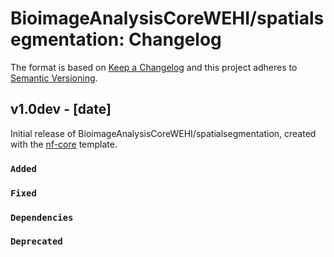 # BioimageAnalysisCoreWEHI/spatialsegmentation: Changelog

The format is based on [Keep a Changelog](https://keepachangelog.com/en/1.0.0/)
and this project adheres to [Semantic Versioning](https://semver.org/spec/v2.0.0.html).

## v1.0dev - [date]

Initial release of BioimageAnalysisCoreWEHI/spatialsegmentation, created with the [nf-core](https://nf-co.re/) template.

### `Added`

### `Fixed`

### `Dependencies`

### `Deprecated`
